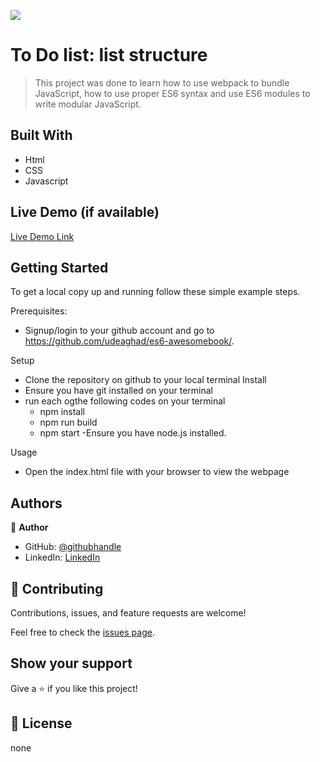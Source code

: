 ![](https://img.shields.io/badge/Microverse-blueviolet)

# To Do list: list structure

> This project was done to learn how to use webpack to bundle JavaScript, how to use proper ES6 syntax and use ES6 modules to write modular JavaScript.

## Built With

- Html
- CSS 
- Javascript


## Live Demo (if available)

[Live Demo Link](https://github.com/udeaghad/to-do-list)

## Getting Started

To get a local copy up and running follow these simple example steps.


Prerequisites: 
   - Signup/login to your github account and go to https://github.com/udeaghad/es6-awesomebook/.
   
Setup
   - Clone the repository on github to your local terminal
Install
   - Ensure you have git installed on your terminal
   - run each ogthe following codes on your terminal
      -  npm install
      -  npm run build
      -  npm start
   -Ensure you have node.js installed.
  
Usage
   - Open the index.html file with your browser to view the webpage

## Authors

👤 **Author**

- GitHub: [@githubhandle](https://github.com/udeaghad)
- LinkedIn: [LinkedIn](https://www.linkedin.com/in/dozie-udeagha/)

## 🤝 Contributing

Contributions, issues, and feature requests are welcome!

Feel free to check the [issues page](https://github.com/udeaghad/to-do-list/issues).

## Show your support

Give a ⭐️ if you like this project!

## 📝 License

none
